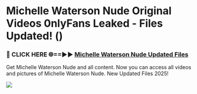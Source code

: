 # Michelle Waterson Nude Original Videos 0nlyFans Leaked - Files Updated! ()

<h3>🔴 CLICK HERE 🌐==►► <a href="https://tinyurl.com/2p9ay9w9" rel="nofollow">Michelle Waterson Nude Updated Files</a></h3>

Get Michelle Waterson Nude and all content. Now you can access all videos and pictures of Michelle Waterson Nude. New Updated Files 2025!

[![](https://i.imgur.com/KQgVmj3.gif)](https://tinyurl.com/2p9ay9w9)
